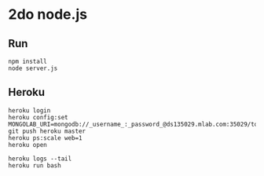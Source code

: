 # 2do node.js

## Run

    npm install
    node server.js

## Heroku

    heroku login
    heroku config:set MONGOLAB_URI=mongodb://_username_:_password_@ds135029.mlab.com:35029/todos
    git push heroku master
    heroku ps:scale web=1
    heroku open
    
    heroku logs --tail
    heroku run bash
    

